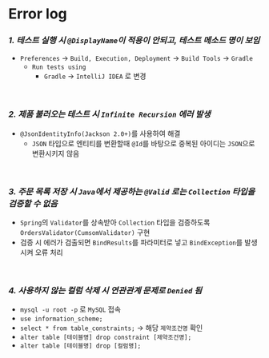 # Error log

### **_1. 테스트 실행 시 `@DisplayName`이 적용이 안되고, 테스트 메소드 명이 보임_**
  - `Preferences` -> `Build, Execution, Deployment` -> `Build Tools` -> `Gradle`
    - `Run tests using`
      - `Gradle` -> `IntelliJ IDEA` 로 변경

<br>

### **_2. 제품 불러오는 테스트 시 `Infinite Recursion` 에러 발생_**
  - `@JsonIdentityInfo(Jackson 2.0+)`를 사용하여 해결
    - `JSON` 타입으로 엔티티를 변환할때 `@Id`를 바탕으로 중복된 아이디는 `JSON`으로 변환시키지 않음 

<br>

### **_3. 주문 목록 저장 시 `Java`에서 제공하는 `@Valid` 로는 `Collection` 타입을 검증할 수 없음_**
  - `Spring`의 `Validator`를 상속받아 `Collection` 타입을 검증하도록 `OrdersValidator(CumsomValidator)` 구현
  - 검증 시 에러가 검출되면 `BindResults`를 파라미터로 넣고 `BindException`를 발생시켜 오류 처리

<br>

### **_4. 사용하지 않는 컬럼 삭제 시 연관관계 문제로 `Denied` 됨_**
  - `mysql -u root -p` 로 `MySQL` 접속
  - `use information_scheme;`
  - `select * from table_constraints;` -> 해당 `제약조건명` 확인
  - `alter table [테이블명] drop constraint [제약조건명];`
  - `alter table [테이블명] drop [컬럼명];`